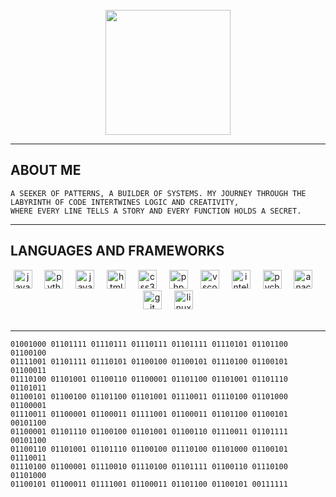 <br clear="both">
<div align="center">
  <img height="200" src="https://i.gifer.com/y7.gif"  />
</div>

---
## ABOUT ME

```
A SEEKER OF PATTERNS, A BUILDER OF SYSTEMS. MY JOURNEY THROUGH THE LABYRINTH OF CODE INTERTWINES LOGIC AND CREATIVITY,
WHERE EVERY LINE TELLS A STORY AND EVERY FUNCTION HOLDS A SECRET.

```

---

## LANGUAGES AND FRAMEWORKS


<div align="center">
  <img src="https://images-wixmp-ed30a86b8c4ca887773594c2.wixmp.com/f/56ddcf59-3cb4-4f3d-851e-91ec86e67871/df9xsql-e57252a8-9e43-4673-8853-cf3b64d6bba0.png?token=eyJ0eXAiOiJKV1QiLCJhbGciOiJIUzI1NiJ9.eyJzdWIiOiJ1cm46YXBwOjdlMGQxODg5ODIyNjQzNzNhNWYwZDQxNWVhMGQyNmUwIiwiaXNzIjoidXJuOmFwcDo3ZTBkMTg4OTgyMjY0MzczYTVmMGQ0MTVlYTBkMjZlMCIsIm9iaiI6W1t7InBhdGgiOiJcL2ZcLzU2ZGRjZjU5LTNjYjQtNGYzZC04NTFlLTkxZWM4NmU2Nzg3MVwvZGY5eHNxbC1lNTcyNTJhOC05ZTQzLTQ2NzMtODg1My1jZjNiNjRkNmJiYTAucG5nIn1dXSwiYXVkIjpbInVybjpzZXJ2aWNlOmZpbGUuZG93bmxvYWQiXX0.eAGQGy_Zmp702vlquTVBh65HpuqHfigYF6_t6GBrp6c" height="30" alt="java logo"  />
  <img width="12" />
  <img src="https://art.pixilart.com/thumb/ebb381d23a8ff08.png" height="30" alt="python logo"  />
  <img width="12" />
  <img src="https://images-wixmp-ed30a86b8c4ca887773594c2.wixmp.com/f/56ddcf59-3cb4-4f3d-851e-91ec86e67871/df9xsqo-2fe2dc5c-9862-4a28-84bc-57adb7e2681e.png?token=eyJ0eXAiOiJKV1QiLCJhbGciOiJIUzI1NiJ9.eyJzdWIiOiJ1cm46YXBwOjdlMGQxODg5ODIyNjQzNzNhNWYwZDQxNWVhMGQyNmUwIiwiaXNzIjoidXJuOmFwcDo3ZTBkMTg4OTgyMjY0MzczYTVmMGQ0MTVlYTBkMjZlMCIsIm9iaiI6W1t7InBhdGgiOiJcL2ZcLzU2ZGRjZjU5LTNjYjQtNGYzZC04NTFlLTkxZWM4NmU2Nzg3MVwvZGY5eHNxby0yZmUyZGM1Yy05ODYyLTRhMjgtODRiYy01N2FkYjdlMjY4MWUucG5nIn1dXSwiYXVkIjpbInVybjpzZXJ2aWNlOmZpbGUuZG93bmxvYWQiXX0.-pQrOOekatcOn1eawfz0H-Y7ksMj64ibZQdit3NGzQQ" height="30" alt="javascript logo"  />
  <img width="12" />
  <img src="https://images-wixmp-ed30a86b8c4ca887773594c2.wixmp.com/f/56ddcf59-3cb4-4f3d-851e-91ec86e67871/df9xsqb-7b418213-61e4-4f4e-8026-a34a04c4c0b1.png?token=eyJ0eXAiOiJKV1QiLCJhbGciOiJIUzI1NiJ9.eyJzdWIiOiJ1cm46YXBwOjdlMGQxODg5ODIyNjQzNzNhNWYwZDQxNWVhMGQyNmUwIiwiaXNzIjoidXJuOmFwcDo3ZTBkMTg4OTgyMjY0MzczYTVmMGQ0MTVlYTBkMjZlMCIsIm9iaiI6W1t7InBhdGgiOiJcL2ZcLzU2ZGRjZjU5LTNjYjQtNGYzZC04NTFlLTkxZWM4NmU2Nzg3MVwvZGY5eHNxYi03YjQxODIxMy02MWU0LTRmNGUtODAyNi1hMzRhMDRjNGMwYjEucG5nIn1dXSwiYXVkIjpbInVybjpzZXJ2aWNlOmZpbGUuZG93bmxvYWQiXX0.7gzFQSrjt-mNisxYWJ9xngXdjUiCzuF2Imx1Sj9JpyY" height="30" alt="html5 logo"  />
  <img width="12" />
  <img src="https://images-wixmp-ed30a86b8c4ca887773594c2.wixmp.com/f/56ddcf59-3cb4-4f3d-851e-91ec86e67871/df9xsrn-71218398-1643-4901-9b80-9a2d87ebe855.png?token=eyJ0eXAiOiJKV1QiLCJhbGciOiJIUzI1NiJ9.eyJzdWIiOiJ1cm46YXBwOjdlMGQxODg5ODIyNjQzNzNhNWYwZDQxNWVhMGQyNmUwIiwiaXNzIjoidXJuOmFwcDo3ZTBkMTg4OTgyMjY0MzczYTVmMGQ0MTVlYTBkMjZlMCIsIm9iaiI6W1t7InBhdGgiOiJcL2ZcLzU2ZGRjZjU5LTNjYjQtNGYzZC04NTFlLTkxZWM4NmU2Nzg3MVwvZGY5eHNybi03MTIxODM5OC0xNjQzLTQ5MDEtOWI4MC05YTJkODdlYmU4NTUucG5nIn1dXSwiYXVkIjpbInVybjpzZXJ2aWNlOmZpbGUuZG93bmxvYWQiXX0.biKEdeNC72a5nfdJdJ1ZOAnug_2MVZXKx24ymcw3-Ww" height="30" alt="css3 logo"  />
  <img width="12" />
  <img src="https://cdn.jsdelivr.net/gh/devicons/devicon/icons/php/php-original.svg" height="30" alt="php logo"  />
  <img width="12" />
  <img src="https://cdn.jsdelivr.net/gh/devicons/devicon/icons/vscode/vscode-original.svg" height="30" alt="vscode logo"  />
  <img width="12" />
  <img src="https://images-wixmp-ed30a86b8c4ca887773594c2.wixmp.com/f/56ddcf59-3cb4-4f3d-851e-91ec86e67871/df9xsqj-be76bbce-cd60-409c-b941-4cf649c00e2c.png?token=eyJ0eXAiOiJKV1QiLCJhbGciOiJIUzI1NiJ9.eyJzdWIiOiJ1cm46YXBwOjdlMGQxODg5ODIyNjQzNzNhNWYwZDQxNWVhMGQyNmUwIiwiaXNzIjoidXJuOmFwcDo3ZTBkMTg4OTgyMjY0MzczYTVmMGQ0MTVlYTBkMjZlMCIsIm9iaiI6W1t7InBhdGgiOiJcL2ZcLzU2ZGRjZjU5LTNjYjQtNGYzZC04NTFlLTkxZWM4NmU2Nzg3MVwvZGY5eHNxai1iZTc2YmJjZS1jZDYwLTQwOWMtYjk0MS00Y2Y2NDljMDBlMmMucG5nIn1dXSwiYXVkIjpbInVybjpzZXJ2aWNlOmZpbGUuZG93bmxvYWQiXX0.HJrvlbuR-cUme7NGL7v1gbBV4g--K6IgTv5rFKIZiDg" height="30" alt="intellij logo"  />
  <img width="12" />
  <img src="https://cdn.jsdelivr.net/gh/devicons/devicon/icons/pycharm/pycharm-original.svg" height="30" alt="pycharm logo"  />
  <img width="12" />
  <img src="https://cdn.jsdelivr.net/gh/devicons/devicon/icons/anaconda/anaconda-original.svg" height="30" alt="anaconda logo"  />
  <img width="12" />
  <img src="https://cdn.jsdelivr.net/gh/devicons/devicon/icons/git/git-original.svg" height="30" alt="git logo"  />
  <img width="12" />
  <img src="https://cdn.jsdelivr.net/gh/devicons/devicon/icons/linux/linux-original.svg" height="30" alt="linux logo"  />
</div>
<br clear="both">

---
```text
01001000 01101111 01110111 01110111 01101111 01110101 01101100 01100100
01111001 01101111 01110101 01100100 01100101 01110100 01100101 01100011
01110100 01101001 01100110 01100001 01101100 01101001 01101110 01101011
01100101 01100100 01101100 01101001 01110011 01110100 01101000 01100001
01110011 01100001 01100011 01111001 01100011 01101100 01100101 00101100
01100001 01101110 01100100 01101001 01100110 01110011 01101111 00101100
01100110 01101001 01101110 01100100 01110100 01101000 01100101 01110011
01110100 01100001 01110010 01110100 01101111 01100110 01110100 01101000
01100101 01100011 01111001 01100011 01101100 01100101 00111111  
```

